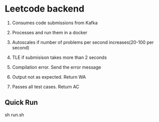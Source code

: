 # Leetcode backend

1. Consumes code submissions from Kafka
2. Processes and run them in a docker
3. Autoscales if number of problems per second increases(20-100 per second)

1. TLE if submisison takes more than 2 seconds
2. Compilation error. Send the error message
3. Output not as expected. Return WA
4. Passes all test cases. Return AC

## Quick Run
sh run.sh